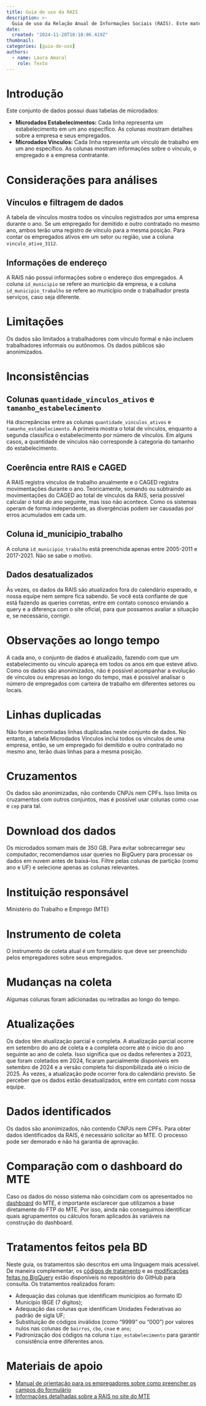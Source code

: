 ```yaml
---
title: Guia de uso da RAIS
description: >-
  Guia de uso da Relação Anual de Informações Sociais (RAIS). Este material contém informações sobre as variáveis mais importantes, perguntas frequentes e exemplos de uso do conjunto da RAIS 
date:
  created: "2024-11-28T18:18:06.419Z"
thumbnail: 
categories: [guia-de-uso]
authors:
  - name: Laura Amaral
    role: Texto
---
```


# Introdução
Este conjunto de dados possui duas tabelas de microdados: 
- **Microdados Estabelecimentos:** Cada linha representa um estabelecimento em um ano específico. As colunas mostram detalhes sobre a empresa e seus empregados.
- **Microdados Vínculos:** Cada linha representa um vínculo de trabalho em um ano específico. As colunas mostram informações sobre o vínculo, o empregado e a empresa contratante.

# Considerações para análises
## Vínculos e filtragem de dados
A tabela de vínculos mostra todos os vínculos registrados por uma empresa durante o ano. Se um empregado for demitido e outro contratado no mesmo ano, ambos terão uma registro de vínculo para a mesma posição. Para contar os empregados ativos em um setor ou região, use a coluna `vinculo_ativo_3112`.

## Informações de endereço
A RAIS não possui informações sobre o endereço dos empregados. A coluna `id_municipio` se refere ao município da empresa, e a coluna `id_municipio_trabalho` se refere ao município onde o trabalhador presta serviços, caso seja diferente.

# Limitações
Os dados são limitados a trabalhadores com vínculo formal e não incluem trabalhadores informais ou autônomos. Os dados públicos são anonimizados.

# Inconsistências
## Colunas `quantidade_vinculos_ativos` e `tamanho_estabelecimento`
Há discrepâncias entre as colunas `quantidade_vinculos_ativos` e `tamanho_estabelecimento`. A primeira mostra o total de vínculos, enquanto a segunda classifica o estabelecimento por número de vínculos. Em alguns casos, a quantidade de vínculos não corresponde à categoria do tamanho do estabelecimento.

## Coerência entre RAIS e CAGED
A RAIS registra vínculos de trabalho anualmente e o CAGED registra movimentações durante o ano. Teoricamente, somando ou subtraindo as movimentações do CAGED ao total de vínculos da RAIS, seria possível calcular o total do ano seguinte, mas isso não acontece. Como os sistemas operam de forma independente, as divergências podem ser causadas por erros acumulados em cada um. 

## Coluna id_municipio_trabalho
A coluna `id_municipio_trabalho` está preenchida apenas entre 2005-2011 e 2017-2021. Não se sabe o motivo.  

## Dados desatualizados
Às vezes, os dados da RAIS são atualizados fora do calendário esperado, e nossa equipe nem sempre fica sabendo. Se você está confiante de que está fazendo as queries corretas, entre em contato conosco enviando a query e a diferença com o site oficial, para que possamos avaliar a situação e, se necessário, corrigir.  

# Observações ao longo tempo
A cada ano, o conjunto de dados é atualizado, fazendo com que um estabelecimento ou vínculo apareça em todos os anos em que esteve ativo. Como os dados são anonimizados, não é possível acompanhar a evolução de vínculos ou empresas ao longo do tempo, mas é possível analisar o número de empregados com carteira de trabalho em diferentes setores ou locais.

# Linhas duplicadas
Não foram encontradas linhas duplicadas neste conjunto de dados. No entanto, a tabela Microdados Vínculos inclui todos os vínculos de uma empresa, então, se um empregado foi demitido e outro contratado no mesmo ano, terão duas linhas para a mesma posição.

# Cruzamentos
Os dados são anonimizadas, não contendo CNPJs nem CPFs. Isso limita os cruzamentos com outros conjuntos, mas é possível usar colunas como `cnae` e `cep` para tal.

# Download dos dados
Os microdados somam mais de 350 GB. Para evitar sobrecarregar seu computador, recomendamos usar queries no BigQuery para processar os dados em nuvem antes de baixá-los. Filtre pelas colunas de partição (como ano e UF) e selecione apenas as colunas relevantes.

# Instituição responsável
Ministério do Trabalho e Emprego (MTE)

# Instrumento de coleta
O instrumento de coleta atual é um formulário que deve ser preenchido pelos empregadores sobre seus empregados.

# Mudanças na coleta
Algumas colunas foram adicionadas ou retiradas ao longo do tempo.

# Atualizações
Os dados têm atualização parcial e completa. A atualização parcial ocorre em setembro do ano de coleta e a completa ocorre até o início do ano seguinte ao ano de coleta. Isso significa que os dados referentes a 2023, que foram coletados em 2024, ficaram parcialmente disponíveis em setembro de 2024 e a versão completa foi disponibilizada até o início de 2025. Às vezes, a atualização pode ocorrer fora do calendário previsto. Se perceber que os dados estão desatualizados, entre em contato com nossa equipe.

# Dados identificados
Os dados são anonimizados, não contendo CNPJs nem CPFs. Para obter dados identificados da RAIS, é necessário solicitar ao MTE. O processo pode ser demorado e não há garantia de aprovação.

# Comparação com o dashboard do MTE
Caso os dados do nosso sistema não coincidam com os apresentados no [dashboard](https://app.powerbi.com/view?r=eyJrIjoiYTJlODQ5MWYtYzgyMi00NDA3LWJjNjAtYjI2NTI1MzViYTdlIiwidCI6IjNlYzkyOTY5LTVhNTEtNGYxOC04YWM5LWVmOThmYmFmYTk3OCJ9) do MTE, é importante esclarecer que utilizamos a base diretamente do FTP do MTE. Por isso, ainda não conseguimos identificar quais agrupamentos ou cálculos foram aplicados às variáveis na construção do dashboard.

# Tratamentos feitos pela BD
Neste guia, os tratamentos são descritos em uma linguagem mais acessível. De maneira complementar, os [códigos de tratamento](https://github.com/basedosdados/queries-basedosdados/tree/main/models/br_me_rais/code) e as [modificações feitas no BigQuery](https://github.com/basedosdados/queries-basedosdados/tree/main/models/br_me_rais) estão disponíveis no repositório do GitHub para consulta. 
Os tratamentos realizados foram: 
* Adequação das colunas que identificam municípios ao formato ID Município IBGE (7 dígitos);
* Adequação das colunas que identificam Unidades Federativas ao padrão de sigla UF;
* Substituição de códigos inválidos (como “9999” ou “000”) por valores nulos nas colunas de `bairros`, `cbo`, `cnae` e `ano`;
* Padronização dos códigos na coluna `tipo_estabelecimento` para garantir consistência entre diferentes anos.

# Materiais de apoio
* [Manual de orientação para os empregadores sobre como preencher os campos do formulário](http://www.rais.gov.br/sitio/rais_ftp/ManualRAIS2023.pdf)
* [Informações detalhadas sobre a RAIS no site do MTE](http://www.rais.gov.br/sitio/sobre.jsf)



